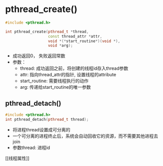 # pthread_create()

```c++
#include <pthread.h>

int pthread_create(pthread_t *thread, 
                   const thread_attr *attr,
                   void *(*start_routine*)(void *),
                   void *arg);
```

- 成功返回0， 失败返回常数
- 参数：
  - thread: 成功返回之前，将创建的线程id存入thread参数
  - attr: 指向thread_attr的指针, 设置线程的attribute
  - start_routine: 需要线程执行的动作
  - arg: 传递给start_routine的唯一参数



## pthread_detach()

```c++
#include <pthread.h>
int pthread_detach(pthread_t thread);
```

- 将进程thread设置成可分离的
- 一个可分离的进程终止后，系统会自动回收它的资源，而不需要其他进程去join
- 参数thread: 进程id

[[线程属性]]